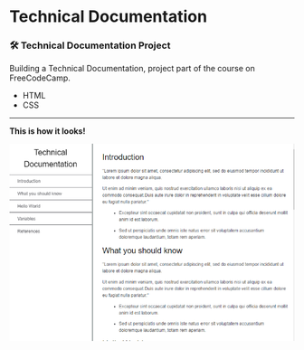 # Technical Documentation
### :hammer_and_wrench: Technical Documentation Project

Building a Technical Documentation, project part of the course on FreeCodeCamp.

- HTML
- CSS


------
**This is how it looks!**

![png](./techdoc.PNG)
